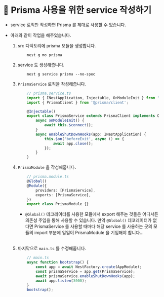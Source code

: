 # 🔔 Prisma 사용을 위한 service 작성하기

- service 로직만 작성하면 Prisma 를 제대로 사용할 수 있습니다.

- 아래와 같이 작업을 해주었습니다.

    1. src 디렉토리에 prisma 모듈을 생성합니다.
        ```
            nest g mo prisma
        ```

    2. service 도 생성해줍니다.
        ```
            nest g service prisma --no-spec
        ```

    3. `PrismaService` 로직을 작성해줍니다.
        ```ts
            // prisma.service.ts
            import { INestApplication, Injectable, OnModuleInit } from '@nestjs/common';
            import { PrismaClient } from '@prisma/client';

            @Injectable()
            export class PrismaService extends PrismaClient implements OnModuleInit {
                async onModuleInit() {
                    await this.$connect();
                }
                async enableShutDownHooks(app: INestApplication) {
                    this.$on('beforeExit', async () => {
                        await app.close();
                    });
                }
            }
        ```

    4. `PrismaModule` 을 작성해줍니다.
        ```ts
            // prisma.module.ts
            @Global()
            @Module({
                providers: [PrismaService],
                exports: [PrismaService],
            })
            export class PrismaModule {}
        ```
        - `@Global()` 데코레이터를 사용한 모듈에서 export 해주는 것들은 어디서든 의존성 주입을 통해 사용할 수 있습니다. 만약 `@Global()` 데코레이터가 없다면 PrismaService 를 사용할 때마다 해당 service 를 사용하는 곳의 모듈의 import 부분에 일일이 PrismaModule 을 기입해야 합니다... <br/><br/>

    5. 마지막으로 `main.ts` 를 수정해줍니다.
        ```ts
            // main.ts
            async function bootstrap() {
                const app = await NestFactory.create(AppModule);
                const prismaService = app.get(PrismaService);
                await prismaService.enableShutDownHooks(app);
                await app.listen(3000);
            }
            bootstrap();
        ```